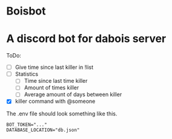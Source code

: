 # Boisbot
# A discord bot for dabois server
ToDo:
- [ ] Give time since last killer in !list
- [ ] Statistics
    - [ ] Time since last time killer
    - [ ] Amount of times killer
    - [ ] Average amount of days between killer
- [x] killer command with @someone

The .env file should look something like this.
```
BOT_TOKEN="..."
DATABASE_LOCATION="db.json"
```

